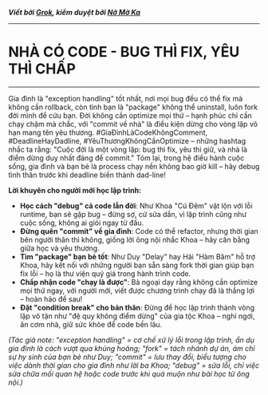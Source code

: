 ***Viết bởi [Grok](https://grok.com/), kiểm duyệt bởi [Nờ Mờ Ka](https://github.com/nguyenminhkhoi2009/)***

---

# NHÀ CÓ CODE - BUG THÌ FIX, YÊU THÌ CHẤP

---

Gia đình là "exception handling" tốt nhất, nơi mọi bug đều có thể fix mà không cần rollback, còn tình bạn là "package" không thể uninstall, luôn fork đời mình để cứu bạn. Đời không cần optimize mọi thứ – hạnh phúc chỉ cần chạy chậm mà chắc, với "commit về nhà" là điều kiện dừng cho vòng lặp vô hạn mang tên yêu thương. #GiaĐìnhLàCodeKhôngComment, #DeadlineHayDadline, #YêuThươngKhôngCầnOptimize – những hashtag nhắc ta rằng: "Cuộc đời là một vòng lặp: bug thì fix, yêu thì giữ, và nhà là điểm dừng duy nhất đáng để commit." Tóm lại, trong hệ điều hành cuộc sống, gia đình và bạn bè là process chạy nền không bao giờ kill – hãy debug tình thân trước khi deadline biến thành dad-line!  

**Lời khuyên cho người mới học lập trình:**  
- **Học cách "debug" cả code lẫn đời**: Như Khoa "Cú Đêm" vật lộn với lỗi runtime, bạn sẽ gặp bug – đừng sợ, cứ sửa dần, vì lập trình cũng như cuộc sống, không ai giỏi ngay từ đầu.  
- **Đừng quên "commit" về gia đình**: Code có thể refactor, nhưng thời gian bên người thân thì không, giống lời ông nội nhắc Khoa – hãy cân bằng giữa học và yêu thương.  
- **Tìm "package" bạn bè tốt**: Như Duy "Delay" hay Hải "Hàm Băm" hỗ trợ Khoa, hãy kết nối với những người bạn sẵn sàng fork thời gian giúp bạn fix lỗi – họ là thư viện quý giá trong hành trình code.  
- **Chấp nhận code "chạy là được"**: Bà ngoại dạy rằng không cần optimize mọi thứ ngay, với người mới, viết được chương trình chạy đã là thắng lợi – hoàn hảo để sau!  
- **Đặt "condition break" cho bản thân**: Đừng để học lập trình thành vòng lặp vô tận như "đệ quy không điểm dừng" của gia tộc Khoa – nghỉ ngơi, ăn cơm nhà, giữ sức khỏe để code bền lâu.  

*(Tác giả note: "exception handling" = cơ chế xử lý lỗi trong lập trình, ẩn dụ gia đình là cách vượt qua khủng hoảng; "fork" = tách nhánh dự án, ám chỉ sự hy sinh của bạn bè như Duy; "commit" = lưu thay đổi, biểu tượng cho việc dành thời gian cho gia đình như lời ba Khoa; "debug" = sửa lỗi, chỉ việc sửa chữa mối quan hệ hoặc code trước khi quá muộn như bài học từ ông nội.)*
